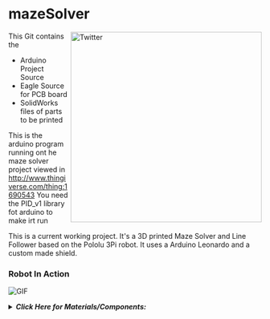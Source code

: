 # mazeSolver

<a href="https://github.com/cheiio/mazeSolver">
  <img align="right" alt="Twitter" width="380px" src="https://user-images.githubusercontent.com/22770735/91813335-350ffb00-ec50-11ea-9d71-df66f1ef29f8.JPG" />
</a>

This Git contains the 
- Arduino Project Source
- Eagle Source for PCB board
- SolidWorks files of parts to be printed

This is the arduino program running ont he maze solver project viewed in http://www.thingiverse.com/thing:1690543
You need the PID_v1 library fot arduino to make irt run

This is a current working project. It's a 3D printed Maze Solver and Line Follower based on the Pololu 3Pi robot.
It uses a Arduino Leonardo and a custom made shield.

### Robot In Action
<img align="center" alt="GIF" src="https://user-images.githubusercontent.com/22770735/91827351-5971d480-ec5c-11ea-825c-ca2c39b190bd.gif" />

<br />

***<details><summary>Click Here for Materials/Components: </summary>***
  
* Arduino Leonardo
* L293D
* Piezo Buzzer
* QTR-1RC Reflectance Sensor (2-Pack) x 2 (https://www.pololu.com/product/2459)
* QTR-8A Reflectance Sensor Array (Only the cutted 2 sensor at the left) https://www.pololu.com/product/960
* 75:1 Micro Metal Gearmotor HPCB 6V (https://www.pololu.com/product/3064)
* Pololu Wheel 42×19mm Pair (https://www.pololu.com/product/1090)
* Pololu Micro Metal Gearmotor Bracket Pair
* (https://www.pololu.com/product/989)
* Pololu Ball Caster with 1/2″ Metal Ball (https://www.pololu.com/product/953)
* 2-AA Batteries
* 2-AA Battery Holder (https://www.pololu.com/product/1150)
</details>
